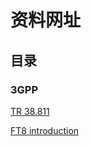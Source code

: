 # 资料网址

## 目录

### 3GPP

[TR 38.811](https://htmlpreview.github.io/?https://github.com/hkkkk02/notes/blob/main/3GPP%20TR%2038.811.html)

[FT8 introduction](https://htmlpreview.github.io/?https://github.com/hkkkk02/notes/blob/main/FT8_Hinson_tips_for_HF_DXers.html)